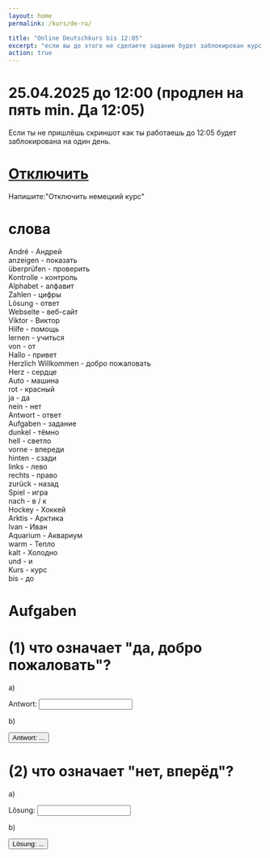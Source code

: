 ```yaml
---
layout: home
permalink: /kurs/de-ru/

title: "Online Deutschkurs bis 12:05"
excerpt: "если вы до этого не сделаете задание будет заблокирован курс на один день."
action: true
---
```


<script>
	function button1() {
    		alert("Antwort: Ja, Herzlich Willkommen")
    }
    
    function button2() {
    			alert("Lösung: Nein, nach vorne")
    }
</script>

# 25.04.2025 до 12:00 (продлен на пять min. Да 12:05)

Если ты не пришлёшь скриншот как ты работаешь до 12:05 будет заблокирована на один день.

# [Отключить](https://wa.me/message/CXQKM5CWMXR6O1)
Напишите:"Отключить немецкий курс"

<!--
# Zahlen

1 = eins\
2 = zwei\
3 = drei\
4 = vier\
5 = fünf\
6 = sechs\
7 = sieben\
8 = acht\
9 = neun\
10 = zehn\
11 = elf\
12 = zwölf\
13 = dreizehn\
...

20 = zwanzig\
21 = **ein**und**zwanzig**\
22 = **zwei**und**zwanzig**\
...

30 = dreißig\
...

100 = hundert\
200 = **zwei**hundert\
...

1000 = tausend\
2000 = **zwei**tausend

# Alphabet 

A B C D E F G H I J K L M N O P Q R S T U V W X Y Z 
-->
# слова

André - Андрей\
anzeigen - показать\
überprüfen - проверить\
Kontrolle - контроль\
Alphabet - алфавит\
Zahlen - цифры\
Lösung - ответ\
Webseite - веб-сайт\
Viktor - Виктор\
Hilfe - помощь\
lernen - учиться\
von - от\
Hallo - привет\
Herzlich Willkommen - добро пожаловать\
Herz - сердце\
Auto - машина\
rot - красный\
ja - да\
nein - нет\
Antwort - ответ\
Aufgaben - задание\
dunkel - тёмно\
hell - светло\
vorne - впереди\
hinten - сзади\
links - лево\
rechts - право\
zurück - назад\
Spiel - игра\
nach - в / к\
Hockey - Хоккей\
Arktis - Арктика\
Ivan - Иван\
Aquarium - Аквариум\
warm - Тепло\
kalt - Холодно\
und - и\
Kurs - курс\
bis - до

<!--
# комбинация Rot + Auto

rot = rotes\
Auto = Auto

rotes Auto - красная машина 

# ü, ö, ä und ß
ü = ю\
ö = ё\
ä = э\
ß = с

# Artikel

der, die, das

- der Auto: nein
- die Auto: nein
- das Auto: ja

# один и больше (Einzahl & Mehrzahl)

Один: das Auto
Больше: die Autos

Auto*s
-->

# Aufgaben

# (1) что означает "да, добро пожаловать"?

a) 

Antwort: <input type="text" id="Feld" value="" />

b) 

<input type="button" value="Antwort: ..." onclick="button1();"/> 

# (2) что означает "нет, вперёд"?

a) 

Lösung: <input type="text" id="Feld" value=""/>

b)

<input type="button" value="Lösung: ..." onclick="button2();"/> 


